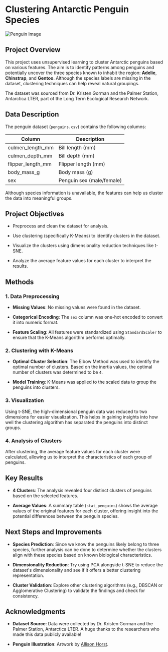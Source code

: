 # Clustering Antarctic Penguin Species

![Penguin Image](https://imgur.com/orZWHly.png)

## Project Overview

This project uses unsupervised learning to cluster Antarctic penguins based on various features. The aim is to identify patterns among penguins and potentially uncover the three species known to inhabit the region: **Adelie**, **Chinstrap**, and **Gentoo**. Although the species labels are missing in the dataset, clustering techniques can help reveal natural groupings.

The dataset was sourced from Dr. Kristen Gorman and the Palmer Station, Antarctica LTER, part of the Long Term Ecological Research Network.

## Data Description

The penguin dataset (`penguins.csv`) contains the following columns:

| Column            | Description              |
|-------------------|--------------------------|
| culmen_length_mm   | Bill length (mm)         |
| culmen_depth_mm    | Bill depth (mm)          |
| flipper_length_mm  | Flipper length (mm)      |
| body_mass_g        | Body mass (g)            |
| sex                | Penguin sex (male/female)|

Although species information is unavailable, the features can help us cluster the data into meaningful groups.

## Project Objectives

- Preprocess and clean the dataset for analysis.

- Use clustering (specifically K-Means) to identify clusters in the dataset.

- Visualize the clusters using dimensionality reduction techniques like t-SNE.

- Analyze the average feature values for each cluster to interpret the results.

## Methods

### 1. Data Preprocessing

- **Missing Values**: No missing values were found in the dataset.

- **Categorical Encoding**: The `sex` column was one-hot encoded to convert it into numeric format.

- **Feature Scaling**: All features were standardized using `StandardScaler` to ensure that the K-Means algorithm performs optimally.

### 2. Clustering with K-Means

- **Optimal Cluster Selection**: The Elbow Method was used to identify the optimal number of clusters. Based on the inertia values, the optimal number of clusters was determined to be `4`.

- **Model Training**: K-Means was applied to the scaled data to group the penguins into clusters.

### 3. Visualization

Using t-SNE, the high-dimensional penguin data was reduced to two dimensions for easier visualization. This helps in gaining insights into how well the clustering algorithm has separated the penguins into distinct groups.

### 4. Analysis of Clusters

After clustering, the average feature values for each cluster were calculated, allowing us to interpret the characteristics of each group of penguins.

## Key Results

- **4 Clusters**: The analysis revealed four distinct clusters of penguins based on the selected features.

- **Average Values**: A summary table (`stat_penguins`) shows the average values of the original features for each cluster, offering insight into the potential differences between the penguin species.

## Next Steps and Improvements

- **Species Prediction**: Since we know the penguins likely belong to three species, further analysis can be done to determine whether the clusters align with these species based on known biological characteristics.

- **Dimensionality Reduction**: Try using PCA alongside t-SNE to reduce the dataset's dimensionality and see if it offers a better clustering representation.

- **Cluster Validation**: Explore other clustering algorithms (e.g., DBSCAN or Agglomerative Clustering) to validate the findings and check for consistency.

## Acknowledgments

- **Dataset Source**: Data were collected by Dr. Kristen Gorman and the Palmer Station, Antarctica LTER. A huge thanks to the researchers who made this data publicly available!

- **Penguin Illustration**: Artwork by [Allison Horst](https://github.com/allisonhorst/penguins).
